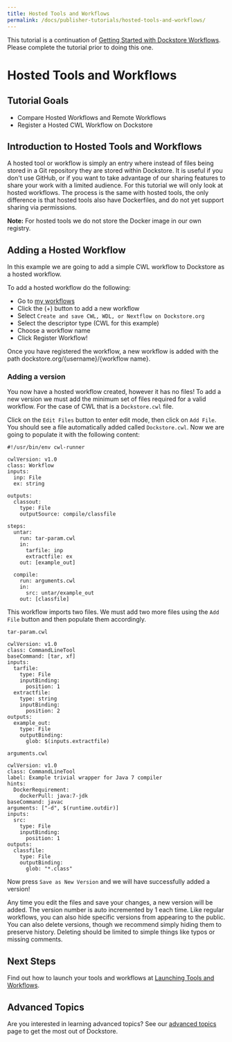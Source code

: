 ```yaml
---
title: Hosted Tools and Workflows
permalink: /docs/publisher-tutorials/hosted-tools-and-workflows/
---
```

<div class="alert alert-info">
This tutorial is a continuation of <a href="/docs/publisher-tutorials/workflows/">Getting Started with Dockstore Workflows</a>. Please complete the tutorial prior to doing this one.
</div>

# Hosted Tools and Workflows
## Tutorial Goals
* Compare Hosted Workflows and Remote Workflows
* Register a Hosted CWL Workflow on Dockstore

## Introduction to Hosted Tools and Workflows
A hosted tool or workflow is simply an entry where instead of files being stored in a Git repository they are stored within Dockstore. It is useful if you don't use GitHub, or if you want to take advantage of our sharing features to share your work with a limited audience. For this tutorial we will only look at hosted workflows. The process is the same with hosted tools, the only difference is that hosted tools also have Dockerfiles, and do not yet support sharing via permissions.

**Note:** For hosted tools we do not store the Docker image in our own registry.

## Adding a Hosted Workflow
In this example we are going to add a simple CWL workflow to Dockstore as a hosted workflow.

To add a hosted workflow do the following:
* Go to [my workflows](https://dockstore.org/my-workflows)
* Click the (+) button to add a new workflow
* Select `Create and save CWL, WDL, or Nextflow on Dockstore.org`
* Select the descriptor type (CWL for this example)
* Choose a workflow name
* Click Register Workflow!

Once you have registered the workflow, a new workflow is added with the path dockstore.org/{username}/{workflow name}.

### Adding a version
You now have a hosted workflow created, however it has no files! To add a new version we must add the minimum set of files required for a valid workflow. For the case of CWL that is a `Dockstore.cwl` file.

Click on the `Edit Files` button to enter edit mode, then click on `Add File`. You should see a file automatically added called `Dockstore.cwl`. Now we are going to populate it with the following content:

```
#!/usr/bin/env cwl-runner

cwlVersion: v1.0
class: Workflow
inputs:
  inp: File
  ex: string

outputs:
  classout:
    type: File
    outputSource: compile/classfile

steps:
  untar:
    run: tar-param.cwl
    in:
      tarfile: inp
      extractfile: ex
    out: [example_out]

  compile:
    run: arguments.cwl
    in:
      src: untar/example_out
    out: [classfile]

```

This workflow imports two files. We must add two more files using the `Add File` button and then populate them accordingly.

`tar-param.cwl`

```
cwlVersion: v1.0
class: CommandLineTool
baseCommand: [tar, xf]
inputs:
  tarfile:
    type: File
    inputBinding:
      position: 1
  extractfile:
    type: string
    inputBinding:
      position: 2
outputs:
  example_out:
    type: File
    outputBinding:
      glob: $(inputs.extractfile)
```

`arguments.cwl`

```
cwlVersion: v1.0
class: CommandLineTool
label: Example trivial wrapper for Java 7 compiler
hints:
  DockerRequirement:
    dockerPull: java:7-jdk
baseCommand: javac
arguments: ["-d", $(runtime.outdir)]
inputs:
  src:
    type: File
    inputBinding:
      position: 1
outputs:
  classfile:
    type: File
    outputBinding:
      glob: "*.class"
```

Now press `Save as New Version` and we will have successfully added a version!

Any time you edit the files and save your changes, a new version will be added. The version number is auto incremented by 1 each time. Like regular workflows, you can also hide specific versions from appearing to the public. You can also delete versions, though we recommend simply hiding them to preserve history. Deleting should be limited to simple things like typos or missing comments.

## Next Steps

Find out how to launch your tools and workflows at [Launching Tools and Workflows](/docs/user-tutorials/launch/).

## Advanced Topics

Are you interested in learning advanced topics? See our [advanced topics](/docs/publisher-tutorials/) page to get the most out of Dockstore.
